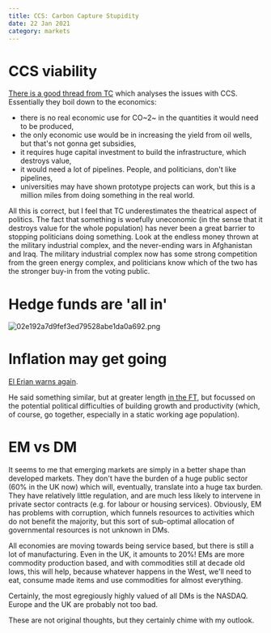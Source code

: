 ```yaml
---
title: CCS: Carbon Capture Stupidity
date: 22 Jan 2021
category: markets
---
```


# CCS viability

[There is a good thread from TC](https://twitter.com/TESLAcharts/status/1352430248273522693) which analyses the issues with CCS. 
Essentially they boil down to the economics:

- there is no real economic use for CO~2~ in the quantities it would need to be produced,
- the only economic use would be in increasing the yield from oil wells, but that's not gonna get subsidies,
- it requires huge capital investment to build the infrastructure, which destroys value,
- it would need a lot of pipelines. People, and politicians, don't like pipelines,
- universities may have shown prototype projects can work, but this is a million miles from doing something in the real world.

All this is correct, but I feel that TC underestimates the theatrical aspect of politics. The fact that something is woefully uneconomic (in the sense that it destroys value for the whole population) has never been a great barrier to stopping politicians doing something. Look at the endless money thrown at the military industrial complex, and the never-ending wars in Afghanistan and Iraq. The military industrial complex now has some strong competition from the green energy complex, and politicians know which of the two has the stronger buy-in from the voting public.

# Hedge funds are 'all in'
![02e192a7d9fef3ed79528abe1da0a692.png]({attach}02e192a7d9fef3ed79528abe1da0a692.png)

# Inflation may get going

[El Erian warns again](https://thesoundingline.com/el-erian-if-more-stimulus-materializes-fed-will-have-hard-time-with-inflation-expectations/).

He said something similar, but at greater length [in the FT](https://www.ft.com/content/bdff6e40-d150-4699-b3bf-4d56ced19090), but focussed on the potential political difficulties of building growth and productivity (which, of course, go together, especially in a static working age population).

# EM vs DM

It seems to me that emerging markets are simply in a better shape than developed markets.
They don't have the burden of a huge public sector (60% in the UK now) which will, eventually, translate into a huge tax burden. 
They have relatively little regulation, and are much less likely to intervene in private sector contracts (e.g. for labour or housing services). 
Obviously, EM has problems with corruption, which funnels resources to activities which do not benefit the majority, but this sort of sub-optimal allocation of governmental resources is not unknown in DMs. 

All economies are moving towards being service based, but there is still a lot of manufacturing. 
Even in the UK, it amounts to 20%!  EMs are more commodity production based, and with commodities still at decade old lows, this will help, because whatever happens in the West, we'll need to eat, consume made items and use commodities for almost everything.

Certainly, the most egregiously highly valued of all DMs is the NASDAQ. Europe and the UK are probably not too bad.

These are not original thoughts, but they certainly chime with my outlook. 

